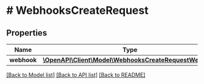 # # WebhooksCreateRequest

## Properties

Name | Type | Description | Notes
------------ | ------------- | ------------- | -------------
**webhook** | [**\OpenAPI\Client\Model\WebhooksCreateRequestWebhook**](WebhooksCreateRequestWebhook.md) |  | [optional]

[[Back to Model list]](../../README.md#models) [[Back to API list]](../../README.md#endpoints) [[Back to README]](../../README.md)
